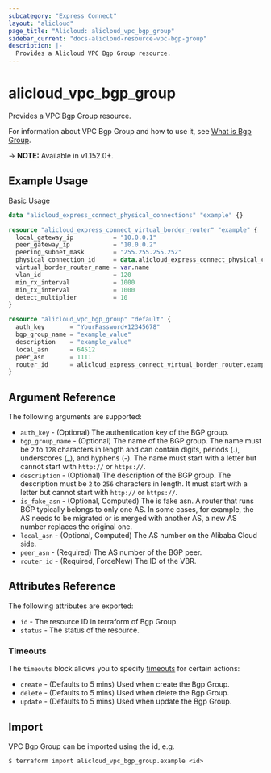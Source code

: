```yaml
---
subcategory: "Express Connect"
layout: "alicloud"
page_title: "Alicloud: alicloud_vpc_bgp_group"
sidebar_current: "docs-alicloud-resource-vpc-bgp-group"
description: |-
  Provides a Alicloud VPC Bgp Group resource.
---
```


# alicloud\_vpc\_bgp\_group

Provides a VPC Bgp Group resource.

For information about VPC Bgp Group and how to use it, see [What is Bgp Group](https://www.alibabacloud.com/help/en/doc-detail/91267.html).

-> **NOTE:** Available in v1.152.0+.

## Example Usage

Basic Usage

```terraform
data "alicloud_express_connect_physical_connections" "example" {}

resource "alicloud_express_connect_virtual_border_router" "example" {
  local_gateway_ip           = "10.0.0.1"
  peer_gateway_ip            = "10.0.0.2"
  peering_subnet_mask        = "255.255.255.252"
  physical_connection_id     = data.alicloud_express_connect_physical_connections.example.connections.0.id
  virtual_border_router_name = var.name
  vlan_id                    = 120
  min_rx_interval            = 1000
  min_tx_interval            = 1000
  detect_multiplier          = 10
}

resource "alicloud_vpc_bgp_group" "default" {
  auth_key       = "YourPassword+12345678"
  bgp_group_name = "example_value"
  description    = "example_value"
  local_asn      = 64512
  peer_asn       = 1111
  router_id      = alicloud_express_connect_virtual_border_router.example.id
}

```

## Argument Reference

The following arguments are supported:

* `auth_key` - (Optional) The authentication key of the BGP group.
* `bgp_group_name` - (Optional) The name of the BGP group. The name must be `2` to `128` characters in length and can contain digits, periods (.), underscores (_), and hyphens (-). The name must start with a letter but cannot start with `http://` or `https://`.
* `description` - (Optional) The description of the BGP group. The description must be `2` to `256` characters in length. It must start with a letter but cannot start with `http://` or `https://`.
* `is_fake_asn` - (Optional, Computed) The is fake asn. A router that runs BGP typically belongs to only one AS. In some cases, for example, the AS needs to be migrated or is merged with another AS, a new AS number replaces the original one.
* `local_asn` - (Optional, Computed) The AS number on the Alibaba Cloud side.
* `peer_asn` - (Required) The AS number of the BGP peer.
* `router_id` - (Required, ForceNew) The ID of the VBR.

## Attributes Reference

The following attributes are exported:

* `id` - The resource ID in terraform of Bgp Group.
* `status` - The status of the resource.

### Timeouts

The `timeouts` block allows you to specify [timeouts](https://www.terraform.io/docs/configuration-0-11/resources.html#timeouts) for certain actions:

* `create` - (Defaults to 5 mins) Used when create the Bgp Group.
* `delete` - (Defaults to 5 mins) Used when delete the Bgp Group.
* `update` - (Defaults to 5 mins) Used when update the Bgp Group.

## Import

VPC Bgp Group can be imported using the id, e.g.

```shell
$ terraform import alicloud_vpc_bgp_group.example <id>
```